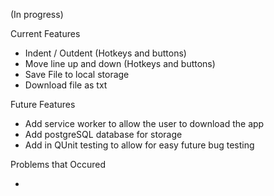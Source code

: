 (In progress)

Current Features

- Indent / Outdent (Hotkeys and buttons)
- Move line up and down (Hotkeys and buttons)
- Save File to local storage
- Download file as txt

Future Features

- Add service worker to allow the user to download the app
- Add postgreSQL database for storage
- Add in QUnit testing to allow for easy future bug testing

Problems that Occured

- 

